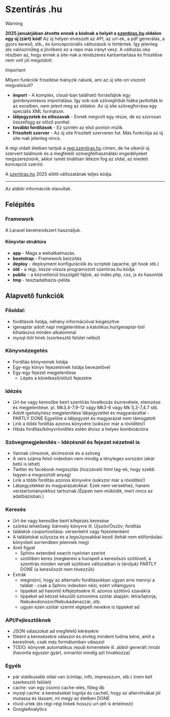 Szentírás .hu
========

> [!WARNING]
> **2025 januárjában átvette ennek a kódnak a helyét a [szentiras.hu](http://szentiras.hu) oldalon egy új (zárt) kód!**
> Az új helyen elveszett az API, az url-ek, a pdf generálás, a gyors kereső, stb., és koncepcionális változások is történtek.
> Így jelenleg (és valószínűleg a jövőben) ez a repo más irányt vesz.
> A változás oka részben az, hogy ennek a site-nak a rendszeres karbantartása és frissítése nem volt jól megoldott.

> [!IMPORTANT]
> Milyen funkciók frissítése hiányzik nálunk, ami az új site-on viszont megvalósult?
> - **import** - A komplex, cloud-ban található forrásfájlok egy gombnyomásos importálása. Így sok-sok szöveghibát hiába javították ki az excelben, nem jelent meg az oldalon. Az új site szövegforrása egy speciális XML formátum.
> - **lábjegyzetek és előszavak** - Ennek megvolt egy része, de ez szorosan összefügg az előző ponttal.
> - **további fordítások** - Ez szintén az első ponton múlik.
> - **Frissített szerver** - Az új site frissített szerveren fut.
> Más funkciója az új site-nak jelenleg nincs.
> 
> A régi oldalt életben tartjuk a [regi.szentiras.hu](http://regi.szentiras.hu) címen, de ha sikerül új szervert találnunk és a megfelelő szövegfelhasználási engedélyeket megszereznünk, akkor ismét önállóan létezni fog az oldal, az eredeti koncepció szerint.

A [szentiras.hu](http://szentiras.hu) 2025 előtti változatának teljes kódja.

------
Az alábbi információk elavultak.

## Felépítés

### Framework
A Laravel keretrendszert használjuk.

#### Könyvtár struktúra
- **app** - Maga a webalkalmazás.
- **bootstrap** - Framework beizzítás
- **deploy** - deployment konfigurációk és scriptek (apache, git hook stb.)
- **old** - a régi, össze-vissza programozott szentiras.hu kódja
- **public** - a közvetlenül kiszolgált fájlok, az index.php, css, js és hasonlók
- **tmp** - tesztadatbázis-példa

## Alapvető funkciók

### Főoldal:
- fordítások listája, néhány információval kiegészítve
- igenaptár adott napi megjelenítése a katolikus.hu/igenaptar-ból kihalászva minden alkalommal
- mysql-ből hírek (szerkesztő felület nélkül)

### Könyvnézegetés
- Fordítás könyveinek listája
- Egy-egy könyv fejezeteinek listája bevezetővel
- Egy-egy fejezet megjelenítése
    - Lépés a következő/előző fejezetre

### Idézés
- Url-be vagy keresőbe beírt szentírás hivatkozás észrevétele, elemzése és megjelenítése. pl. Mk3,4-7.9-12 vagy Mk3-6 vagy Mk 5,3-7,4.7 stb.
- Adott igehely/rész megjelenítése lábjegyzettel és magyarázattal - PARTLY DONE Egyelőre a lábjegyzet és magyarázat nem támogatott
- Link a többi fordítás azonos könyvére (sokszor már a rövidítés!)
- Hibás fordítás/könyvrövidítés estén átvisz a helyes kombinációra

### Szövegmegjelenítés - Idézésnél és fejezet nézetnél is
- Vannak címsorok, alcímsorok és a szöveg
- A vers száma felső indexben nem mindig a tényleges sorszám (akár betű is lehet)
- Twitter és facebook megosztás (hozzávaló html tag-ek, hogy szebb legyen a megosztott anyag)
- Link a többi fordítás azonos könyvére (sokszor már a rövidítés!)
- Lábjegyztekkel és magyarázatokkal. Ezek nem versekhez, hanem verstartományokhoz tartoznak.(Éppen nem működik, mert nincs az adatbázisban.)

### Keresés
- Url-be vagy keresőbe beírt kifejezés keresése
- szűrési lehetőség: bármely könyvre ill. Újszöv/Ószöv; fordítás
- találatok csoportosítása: versenként vagy fejezetenként
- A találatokat súlyozza és a legsúlyosabbal kezdi (tehát nem előfordulási könyvbeli sorrendben jelennek meg)
- Amit figyel
    - Sphinx extended search nyelvtan szerint
    - szótőben keres (megkeresi a hunspell a keresőszó szótöveit, a szentírás minden versét szótöves változatban is tároljuk) PARTLY DONE (a keresőszót nem tövezzük) 
- Extrák
    - megnézni, hogy az alternatív fordításokban ugyan erre mennyi a találat - csak a Sphinx indexben nézi, ezért villámgyors
    - tippeket ad hasonló kifejezésekre ill. azonos szótövű szavakra
    - tippeket ad kézzel készülő szinoníma szótár alapján: létra/lajtorja, Nebukodonozor/Nebukadanazzár, stb.
    - ugyan ezen szótár szerint elgépelt nevekre is tippeket ad

### API/Fejlesztőknek
- JSON válaszokat ad megfelelő kérésekre
- főként a keresésekre válaszol és elvileg mindent tudnia kéne, amit a keresőnek, csak más formátumban válaszol
- TODO: könyvek automatikus /epub kimenetele ill. abból generált /mobi (havonta egyszer gyárt, onnantól mindig azt hivatkozza)

### Egyéb
- pár statikusabb oldal van (címlap, infó, impresszum, stb.) (nem kell szerkesztő felület)
- cache: van egy csomó cache-elés, főleg db
- mysql cache: a kereséseket logolja és cacheli, hogy az alternítvákat jól mutassa és lássam, mi megy az életben DONE
- rövid urlek (és régi-régi linkek hosszú url-jeit is értelmezi)
- GoogleAnalytics
